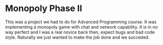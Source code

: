 # Monopoly Phase II
This was a project we had to do for Advanced Programming course. It was implementing a monopoly game with chat and network capability.
It is in no way perfect and I was a real novice back then, expect bugs and bad code style. Naturally we just wanted to make
the job done and we succeded.
